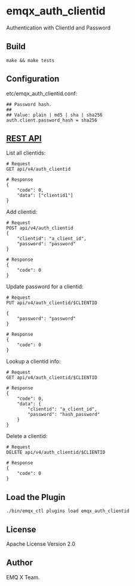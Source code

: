emqx_auth_clientid
==================

Authentication with ClientId and Password

Build
-----

```
make && make tests
```

Configuration
-------------

etc/emqx_auth_clientid.conf:

```
## Password hash.
##
## Value: plain | md5 | sha | sha256
auth.client.password_hash = sha256
```

[REST API](https://developer.emqx.io/docs/emq/v3/en/rest.html)
------------

List all clientids:

```
# Request
GET api/v4/auth_clientid

# Response
{
    "code": 0,
    "data": ["clientid1"]
}
```

Add clientid:

```
# Request
POST api/v4/auth_clientid
{
    "clientid": "a_client_id",
    "password": "password"
}

# Response
{
    "code": 0
}
```

Update password for a clientid:

```
# Request
PUT api/v4/auth_clientid/$CLIENTID

{
    "password": "password"
}

# Response
{
    "code": 0
}
```

Lookup a clientid info:

```
# Request
GET api/v4/auth_clientid/$CLIENTID

# Response
{
    "code": 0,
    "data": {
        "clientid": "a_client_id",
        "password": "hash_password" 
    }
}
```

Delete a clientid:

```
# Request
DELETE api/v4/auth_clientid/$CLIENTID

# Response
{
    "code": 0
}
```

Load the Plugin
---------------

```
./bin/emqx_ctl plugins load emqx_auth_clientid
```

License
-------

Apache License Version 2.0

Author
------

EMQ X Team.

